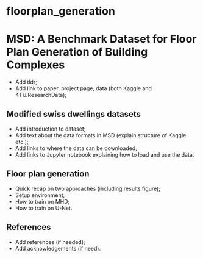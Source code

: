 # floorplan_generation

# MSD: A Benchmark Dataset for Floor Plan Generation of Building Complexes

- Add tldr;
- Add link to paper, project page, data (both Kaggle and 4TU.ResearchData);

## Modified swiss dwellings datasets

- Add introduction to dataset;
- Add text about the data formats in MSD (explain structure of Kaggle etc.);
- Add links to where the data can be downloaded;
- Add links to Jupyter notebook explaining how to load and use the data.

## Floor plan generation

- Quick recap on two approaches (including results figure);
- Setup environment;
- How to train on MHD;
- How to train on U-Net.

## References

- Add references (if needed);
- Add acknowledgements (if need).
